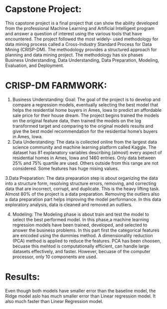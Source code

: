 # Capstone Project:
This capstone project is a final project that can show the ability developed from the professional Machine Learning and Artificial Intelligent program and answer a question of interest using the various tools that have encountered. The project followed the most widely- used methodology for data mining process called a Cross-Industry Standard Process for Data Mining (CRISP-DM). The methodology provides a structured approach for planning and data mining project. The methodology has six phases Business Understanding, Data Understanding, Data Preparation, Modeling, Evaluation, and Deployment.

# CRISP-DM FARMWORK:
1. Business Understanding:
Goal: The goal of the project is to develop and compare a regression models, eventually selecting the best model that helps the residential home buyers in Ames, Iowa to predict an affordable sale price for their house dream. The project begins trained the models on the original feature data, then trained the models on the log transformed target and comparing to the original models results and give the best model recommendation for the residential home’s buyers in Ames, Iowa.
2. Data Understanding:
The data is collected online from the largest data science community and machine learning platform called Kaggle. The dataset has 81 explanatory variables describing (almost) every aspect of residential homes in Ames, Iowa and 1460 entries. Only data between 25% and 75% quartile are used. Others outside from this range are not considered. Some features has huge mising values. 

3.Data Preparation:
The data preparation step is about organizing the data into a structure form, resolving structure errors, removing, and correcting data that are incorrect, corrupt, and duplicate. This is the heavy lifting task. Almost 80% of the project is a data preparation. Removing the outliers also a data preparation part helps improving the model performance. In this data exploratory analysis, data is cleaned and removed an outliers. 

4. Modeling:
The Modeling phase is about train and test the model to select the best performed model. In this phase,a machine learning regression models have been trained, developed, and selected to answer the business problems. In this part first the categorical features are encoded using the dummies method. A dimensionality reduction (PCA) method is applied to reduce the features. PCA has been choosen, becuase this mehtod is computationally efficient, can handle large datasets effectively, and faster. However, becuase of the computer processor, only 10 components are used. 

# Results:
Even though both models have smaller error than the baseline model, the Ridge model aslo has much smaller error than Linear regression model. It also much faster than Linear Regression model. 




